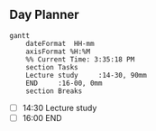 ## Day Planner
```mermaid
gantt
    dateFormat  HH-mm
    axisFormat %H:%M
    %% Current Time: 3:35:18 PM
    section Tasks
    Lecture study     :14-30, 90mm
    END     :16-00, 0mm
    section Breaks

```

- [ ] 14:30 Lecture study
- [ ] 16:00 END